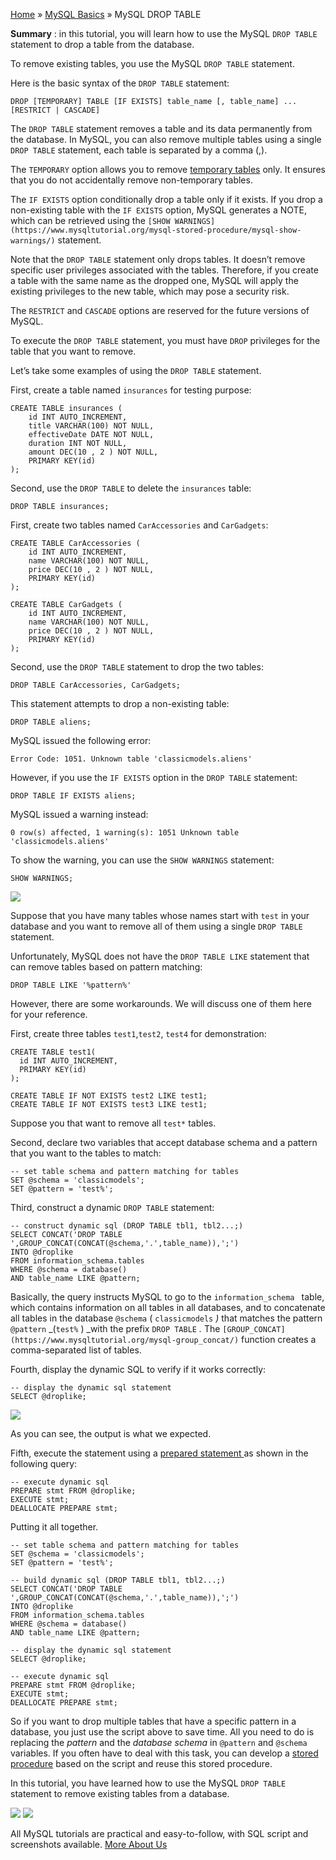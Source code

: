 

[Home](https://www.mysqltutorial.org/) » [MySQL
Basics](https://www.mysqltutorial.org/mysql-basics/) » MySQL DROP TABLE



 **Summary** : in this tutorial, you will learn how to use the MySQL `DROP
TABLE` statement to drop a table from the database.



To remove existing tables, you use the MySQL `DROP TABLE` statement.



Here is the basic syntax of the `DROP TABLE` statement:


    
    
    DROP [TEMPORARY] TABLE [IF EXISTS] table_name [, table_name] ...
    [RESTRICT | CASCADE]



The `DROP TABLE` statement removes a table and its data permanently from the
database. In MySQL, you can also remove multiple tables using a single `DROP
TABLE` statement, each table is separated by a comma (,).



The `TEMPORARY` option allows you to remove [temporary
tables](https://www.mysqltutorial.org/mysql-temporary-table/) only. It ensures
that you do not accidentally remove non-temporary tables.



The `IF EXISTS` option conditionally drop a table only if it exists. If you
drop a non-existing table with the `IF EXISTS` option, MySQL generates a NOTE,
which can be retrieved using the `[SHOW
WARNINGS](https://www.mysqltutorial.org/mysql-stored-procedure/mysql-show-
warnings/)` statement.



Note that the `DROP TABLE` statement only drops tables. It doesn’t remove
specific user privileges associated with the tables. Therefore, if you create
a table with the same name as the dropped one, MySQL will apply the existing
privileges to the new table, which may pose a security risk.



The `RESTRICT` and `CASCADE` options are reserved for the future versions of
MySQL.



To execute the `DROP TABLE` statement, you must have `DROP` privileges for the
table that you want to remove.



Let’s take some examples of using the `DROP TABLE` statement.



First, create a table named `insurances` for testing purpose:


    
    
    CREATE TABLE insurances (
        id INT AUTO_INCREMENT,
        title VARCHAR(100) NOT NULL,
        effectiveDate DATE NOT NULL,
        duration INT NOT NULL,
        amount DEC(10 , 2 ) NOT NULL,
        PRIMARY KEY(id)
    );



Second, use the `DROP TABLE` to delete the `insurances` table:


    
    
    DROP TABLE insurances;



First, create two tables named `CarAccessories` and `CarGadgets`:


    
    
    CREATE TABLE CarAccessories (
        id INT AUTO_INCREMENT,
        name VARCHAR(100) NOT NULL,
        price DEC(10 , 2 ) NOT NULL,
        PRIMARY KEY(id)
    );
    
    CREATE TABLE CarGadgets (
        id INT AUTO_INCREMENT,
        name VARCHAR(100) NOT NULL,
        price DEC(10 , 2 ) NOT NULL,
        PRIMARY KEY(id)
    );



Second, use the `DROP TABLE` statement to drop the two tables:


    
    
    DROP TABLE CarAccessories, CarGadgets;



This statement attempts to drop a non-existing table:


    
    
    DROP TABLE aliens;



MySQL issued the following error:


    
    
    Error Code: 1051. Unknown table 'classicmodels.aliens'
    



However, if you use the `IF EXISTS` option in the `DROP TABLE` statement:


    
    
    DROP TABLE IF EXISTS aliens;



MySQL issued a warning instead:


    
    
    0 row(s) affected, 1 warning(s): 1051 Unknown table 'classicmodels.aliens'
    



To show the warning, you can use the `SHOW WARNINGS` statement:


    
    
    SHOW WARNINGS;

![](https://www.mysqltutorial.org/wp-content/uploads/2019/09/MySQL-DROP-TABLE-removes-non-existing-table.png)


Suppose that you have many tables whose names start with `test` in your
database and you want to remove all of them using a single `DROP TABLE`
statement.



Unfortunately, MySQL does not have the `DROP TABLE LIKE` statement that can
remove tables based on pattern matching:


    
    
    DROP TABLE LIKE '%pattern%'



However, there are some workarounds. We will discuss one of them here for your
reference.



First, create three tables `test1`,`test2`, `test4` for demonstration:


    
    
    CREATE TABLE test1(
      id INT AUTO_INCREMENT,
      PRIMARY KEY(id)
    );
    
    CREATE TABLE IF NOT EXISTS test2 LIKE test1;
    CREATE TABLE IF NOT EXISTS test3 LIKE test1;



Suppose you that want to remove all `test*` tables.



Second, declare two variables that accept database schema and a pattern that
you want to the tables to match:


    
    
    -- set table schema and pattern matching for tables
    SET @schema = 'classicmodels';
    SET @pattern = 'test%';



Third, construct a dynamic `DROP TABLE` statement:


    
    
    -- construct dynamic sql (DROP TABLE tbl1, tbl2...;)
    SELECT CONCAT('DROP TABLE ',GROUP_CONCAT(CONCAT(@schema,'.',table_name)),';')
    INTO @droplike
    FROM information_schema.tables
    WHERE @schema = database()
    AND table_name LIKE @pattern;



Basically, the query instructs MySQL to go to the `information_schema ` table,
which contains information on all tables in all databases, and to concatenate
all tables in the database `@schema` ( `classicmodels` _)_ that matches the
pattern ` @pattern` _(`test%` ) _with the prefix `DROP TABLE` _._ The
`[GROUP_CONCAT](https://www.mysqltutorial.org/mysql-group_concat/)` function
creates a comma-separated list of tables.



Fourth, display the dynamic SQL to verify if it works correctly:


    
    
    -- display the dynamic sql statement
    SELECT @droplike;

![](https://www.mysqltutorial.org/wp-content/uploads/2010/01/mysql-drop-table-like.png)


As you can see, the output is what we expected.



Fifth, execute the statement using a [prepared statement
](https://www.mysqltutorial.org/mysql-prepared-statement.aspx "MySQL Prepared
Statement") as shown in the following query:


    
    
    -- execute dynamic sql
    PREPARE stmt FROM @droplike;
    EXECUTE stmt;
    DEALLOCATE PREPARE stmt;



Putting it all together.


    
    
    -- set table schema and pattern matching for tables
    SET @schema = 'classicmodels';
    SET @pattern = 'test%';
    
    -- build dynamic sql (DROP TABLE tbl1, tbl2...;)
    SELECT CONCAT('DROP TABLE ',GROUP_CONCAT(CONCAT(@schema,'.',table_name)),';')
    INTO @droplike
    FROM information_schema.tables
    WHERE @schema = database()
    AND table_name LIKE @pattern;
    
    -- display the dynamic sql statement
    SELECT @droplike;
    
    -- execute dynamic sql
    PREPARE stmt FROM @droplike;
    EXECUTE stmt;
    DEALLOCATE PREPARE stmt;



So if you want to drop multiple tables that have a specific pattern in a
database, you just use the script above to save time. All you need to do is
replacing the _pattern_ and the _database schema_ in `@pattern` and `@schema`
variables. If you often have to deal with this task, you can develop a [stored
procedure](https://www.mysqltutorial.org/mysql-stored-procedure-tutorial.aspx
"MySQL Stored Procedure") based on the script and reuse this stored procedure.



In this tutorial, you have learned how to use the MySQL `DROP TABLE` statement
to remove existing tables from a database.

![](https://www.mysqltutorial.org/wp-content/themes/evolution/img/left.svg)
![](https://www.mysqltutorial.org/wp-content/themes/evolution/img/right.svg)


All MySQL tutorials are practical and easy-to-follow, with SQL script and
screenshots available. [More About Us](/about-us/)

